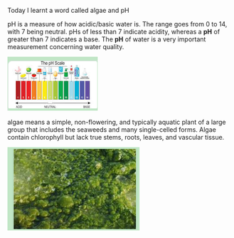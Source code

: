 Today I learnt a word called algae and pH



pH is a measure of how acidic/basic water is. The range goes from 0 to 14, with 7 being neutral. pHs of less than 7 indicate acidity, whereas a **pH** of greater than 7 indicates a base. The **pH** of water is a very important measurement concerning water quality.

![image-20200713180121938](/images/image-20200713180121938.png)

algae means a simple, non-flowering, and typically aquatic plant of a large group that includes the seaweeds and many single-celled forms. Algae contain chlorophyll but lack true stems, roots, leaves, and vascular tissue.

![image-20200713180152052](/images/image-20200713180152052.png)
